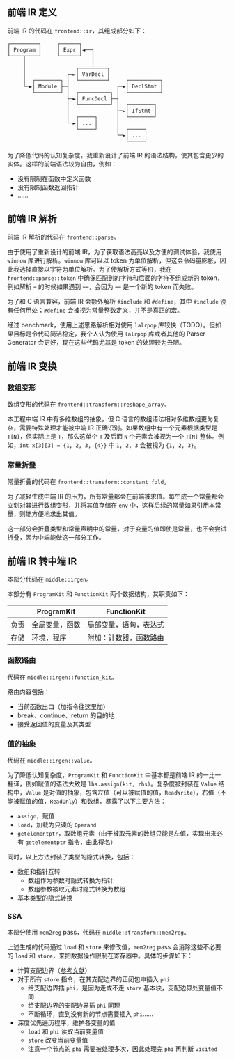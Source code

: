 ## 前端 IR 定义

前端 IR 的代码在 `frontend::ir`，其组成部分如下：

```
┌─────────┐     ┌──────┐                          
│ Program │     │ Expr │◄──┐                      
└────┬────┘     └──────┘   │                      
     │                     │                      
     │                ┌────┴────┐                 
     │             ┌─►│ VarDecl │                 
     │  ┌────────┐ │  └─────────┘     ┌──────────┐
     └─►│ Module ├─┤               ┌─►│ DeclStmt │
        └────────┘ │  ┌──────────┐ │  └──────────┘
                   ├─►│ FuncDecl ├─┤              
                   │  └──────────┘ │  ┌────────┐  
                   │               ├─►│ IfStmt │  
                   │  ┌─────┐      │  └────────┘  
                   └─►│ ... │      │              
                      └─────┘      │  ┌─────┐     
                                   └─►│ ... │     
                                      └─────┘     
```

为了降低代码的认知复杂度，我重新设计了前端 IR 的语法结构，使其包含更少的实体。这样的前端语法较为自由，例如：

- 没有限制在函数中定义函数
- 没有限制函数返回指针
- ……

## 前端 IR 解析

前端 IR 解析的代码在 `frontend::parse`。

由于使用了重新设计的前端 IR，为了获取语法高亮以及方便的调试体验，我使用 `winnow` 库进行解析。`winnow` 库可以以 token 为单位解析，但这会令码量膨胀，因此我选择直接以字符为单位解析。为了使解析方式等价，我在 `frontend::parse::token` 中确保匹配到的字符和后面的字符不组成新的 token，例如解析 `=` 的时候如果遇到 `==`，会因为 `==` 是一个新的 token 而失败。

为了和 C 语言兼容，前端 IR 会额外解析 `#include` 和 `#define`，其中 `#include` 没有任何用处；`#define` 会被视为常量整数定义，并不是真正的宏。

经过 benchmark，使用上述思路解析相对使用 `lalrpop` 库较快（TODO）。但如果目标是令代码简洁稳定，我个人认为使用 `lalrpop` 库或者其他的 Parser Generator 会更好，现在这些代码尤其是 token 的处理较为丑陋。

## 前端 IR 变换

### 数组变形

数组变形的代码在 `frontend::transform::reshape_array`。

本工程中端 IR 中有多维数组的抽象，但 C 语言的数组语法相对多维数组更为复杂，需要特殊处理才能被中端 IR 正确识别。如果数组中有一个元素根据类型是 `T[N]`，但实际上是 `T`，那么这单个 `T` 及后面 `N` 个元素会被视为一个 `T[N]` 整体。例如，`int x[3][3] = {1, 2, 3, {4}}` 中 `1, 2, 3` 会被视为 `{1, 2, 3}`。

### 常量折叠

常量折叠的代码在 `frontend::transform::constant_fold`。

为了减轻生成中端 IR 的压力，所有常量都会在前端被求值。每生成一个常量都会立刻对其进行数组变形，并将其值存储在 `env` 中，这样后续的常量如果引用本常量，则能方便地求出其值。

这一部分会折叠类型和常量声明中的常量，对于变量的值即使是常量，也不会尝试折叠，因为中端能做这一部分工作。

## 前端 IR 转中端 IR

本部分代码在 `middle::irgen`。

本部分有 `ProgramKit` 和 `FunctionKit` 两个数据结构，其职责如下：

|      | ProgramKit     | FunctionKit     |
| ---- | -------------- | --------------- |
| 负责 | 全局变量，函数 | 局部变量，语句，表达式 |
| 存储 | 环境，程序    | 附加：计数器，函数路由 |

### 函数路由

代码在 `middle::irgen::function_kit`。

路由内容包括：

- 当前函数出口（加指令往这里加）
- break、continue、return 的目的地
- 接受返回值的变量及其类型

### 值的抽象

代码在 `middle::irgen::value`。

为了降低认知复杂度，`ProgramKit` 和 `FunctionKit` 中基本都是前端 IR 的一比一翻译，例如赋值的语法大致是 `lhs.assign(kit, rhs)`。复杂度被封装在 `Value` 结构中，`Value` 是对值的抽象，包含左值（可以被赋值的值，`ReadWrite`），右值（不能被赋值的值，`ReadOnly`）和数组，暴露了以下主要方法：

- `assign`，赋值
- `load`，加载为只读的 `Operand`
- `getelementptr`，取数组元素（由于被取元素的数组只能是左值，实现出来必有 `getelementptr` 指令，由此得名）

同时，以上方法封装了类型的隐式转换，包括：

- 数组和指针互转
  - 数组作为参数时隐式转换为指针
  - 数组参数被取元素时隐式转换为数组
- 基本类型的隐式转换

### SSA

本部分使用 `mem2reg` pass，代码在 `middle::transform::mem2reg`。

上述生成的代码通过 `load` 和 `store` 来修改值，`mem2reg` pass 会消除这些不必要的 `load` 和 `store`，来把数据操作限制在寄存器中。具体的步骤如下：

- 计算支配边界（[参考文献](https://www.cs.tufts.edu/comp/150FP/archive/keith-cooper/dom14.pdf)）
- 对于所有 `store` 指令，在其支配边界的正闭包中插入 `phi`
  - 给支配边界插 `phi`，是因为走或不走 `store` 基本块，支配边界处变量值不同
  - 给支配边界的支配边界插 `phi` 同理
  - 不断循环，直到没有新的节点需要插入 `phi`……
- 深度优先遍历程序，维护各变量的值
  - `load` 和 `phi` 读取当前变量值
  - `store` 改变当前变量值
  - 注意一个节点的 `phi` 需要被处理多次，因此处理完 `phi` 再判断 `visited`